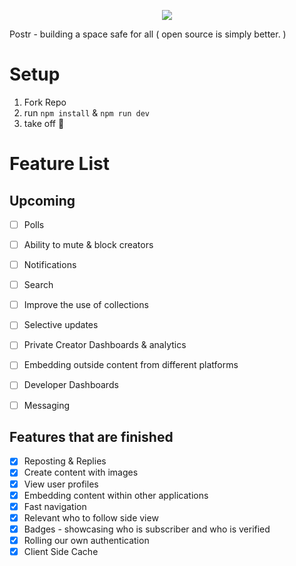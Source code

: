 <p align="center"><img src="https://v6-0.pages.dev/icons/icon-blue.jpg"/></p>

<p>Postr - building a space safe for all ( open source is simply better. )</p>

# Setup

1. Fork Repo
2. run `npm install` & `npm run dev`
3. take off 🚀

# Feature List

## Upcoming   
- [ ] Polls
- [ ] Ability to mute & block creators
- [ ] Notifications
- [ ] Search
- [ ] Improve the use of collections
- [ ] Selective updates
- [ ] Private Creator Dashboards & analytics
- [ ] Embedding outside content from different platforms
- [ ] Developer Dashboards 
- [ ] Messaging 


## Features that are finished
- [x] Reposting & Replies
- [x] Create content with images
- [x] View user profiles
- [x] Embedding content within other applications
- [x] Fast navigation
- [x] Relevant who to follow side view
- [x] Badges - showcasing who is subscriber and who is verified 
- [x] Rolling our own authentication  
- [x] Client Side Cache
